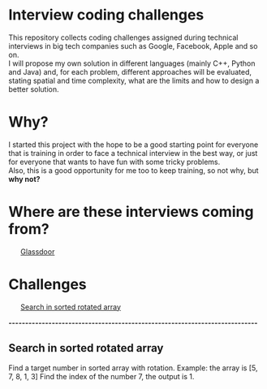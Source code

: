# Interview coding challenges
This repository collects coding challenges assigned during technical interviews in big tech companies such as Google, Facebook, Apple and so on.<br>
I will propose my own solution in different languages (mainly C++, Python and Java) and, for each problem, different approaches will be evaluated, stating spatial and time complexity, what are the limits and how to design a better solution.

# Why?
I started this project with the hope to be a good starting point for everyone that is training in order to face a technical interview in the best way, or just for everyone that wants to have fun with some tricky problems.<br>
Also, this is a good opportunity for me too to keep training, so not why, but <b>why not?</b>

# Where are these interviews coming from?
<ul>
  <a href="https://glassdoor.com/">Glassdoor</a>
</ul>

# Challenges
<ul>
  <a href="https://github.com/DaveRoox/Interview-coding-challenges/blob/master/README.md#search-in-sorted-rotated-array">Search in sorted rotated array</a>
</ul>

<b>---------------------------------------------------------------------------</b>

<b><h2>Search in sorted rotated array</h2></b>
Find a target number in sorted array with rotation.
Example: the array is [5, 7, 8, 1, 3]
Find the index of the number 7, the output is 1.

